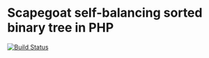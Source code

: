 Scapegoat self-balancing sorted binary tree in PHP
==================================================

[![Build Status](https://travis-ci.org/beefsack/php-scapegoat-binary-tree.svg?branch=master)](https://travis-ci.org/beefsack/php-scapegoat-binary-tree)

